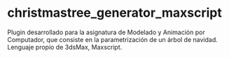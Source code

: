 # christmastree_generator_maxscript
Plugin desarrollado para la asignatura de Modelado y Animación por Computador, que consiste en la parametrización de un árbol de navidad. Lenguaje propio de 3dsMax, Maxscript.
